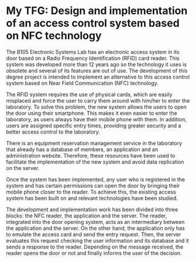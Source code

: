 # My TFG: Design and implementation of an access control system based on NFC technology

The B105 Electronic Systems Lab has an electronic access system in its door based on a Radio Frequency Identification (RFID) card reader. This system was developed more than 12 years ago so the technology it uses is obsolete and several of its features are out of use. The development of this degree project is intended to implement an alternative to this access control system based on Near Field Communication (NFC) technology.

The RFID system requires the use of physical cards, which are easily misplaced and force the user to carry them around with him/her to enter the laboratory. To solve this problem, the new system allows the users to open the door using their smartphone. This makes it even easier to enter the laboratory, as users always have their mobile phone with them. In addition, users are assigned specific entry times, providing greater security and a better access control to the laboratory.

There is an equipment reservation management service in the laboratory that already has a database of members, an application and an administration website. Therefore, these resources have been used to facilitate the implementation of the new system and avoid data replication on the server.

Once the system has been implemented, any user who is registered in the system and has certain permissions can open the door by bringing their mobile phone closer to the reader. To achieve this, the existing access system has been built on and relevant technologies have been studied.

The development and implementation work has been divided into three blocks: the NFC reader, the application and the server. The reader, integrated into the door opening system, acts as an intermediary between the application and the server. On the other hand, the application only has to emulate the access card and send the entry request. Then, the server evaluates this request checking the user information and its database and it sends a response to the reader. Depending on the message received, the reader opens the door or not and finally informs the user of the decision.
